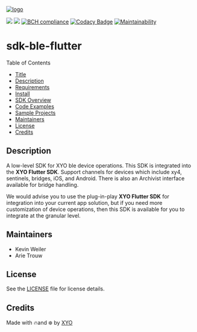 [logo]: https://cdn.xy.company/img/brand/XYO_full_colored.png

[![logo]](https://xyo.network)

![](https://github.com/XYOracleNetwork/sdk-ble-flutter/workflows/iOS%20Build/badge.svg?branch=develop)
![](https://github.com/XYOracleNetwork/sdk-ble-flutter/workflows/Android%20Build/badge.svg?branch=develop) [![BCH compliance](https://bettercodehub.com/edge/badge/XYOracleNetwork/sdk-ble-flutter?branch=master)](https://bettercodehub.com/) [![Codacy Badge](https://api.codacy.com/project/badge/Grade/8bba9b05664d44f8a91b6025a1e385a2)](https://www.codacy.com/gh/XYOracleNetwork/sdk-ble-flutter?utm_source=github.com&utm_medium=referral&utm_content=XYOracleNetwork/sdk-ble-flutter&utm_campaign=Badge_Grade) [![Maintainability](https://api.codeclimate.com/v1/badges/172b4a14290b99f9a025/maintainability)](https://codeclimate.com/github/XYOracleNetwork/sdk-ble-flutter/maintainability)

# sdk-ble-flutter

Table of Contents

- [Title](#sdk-ble-flutter)
- [Description](#description)
- [Requirements](#security)
- [Install](#install)
- [SDK Overview](#sdk-overview)
- [Code Examples](#code-examples)
- [Sample Projects](#sample-projects)
- [Maintainers](#maintainers)
- [License](#license)
- [Credits](#credits)

## Description

A low-level SDK for XYO ble device operations. This SDK is integrated into the **XYO Flutter SDK**. Support channels for devices which include xy4, sentinels, bridges, iOS, and Android. There is also an Archivist interface available for bridge handling.

We would advise you to use the plug-in-play **XYO Flutter SDK** for integration into your current app solution, but if you need more customization of device operations, then this SDK is available for you to integrate at the granular level.

## Maintainers

- Kevin Weiler
- Arie Trouw

## License

See the [LICENSE](LICENSE) file for license details.

## Credits

Made with 🔥and ❄️ by [XYO](https://www.xyo.network)

